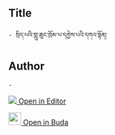 ## Title
	- སྲིད་པའི་གླུ་ཆུང་ཁྲོམ་པ་དགྱེས་པའི་དགའ་སྟོན།

## Author
	- 



[<img src="https://img.icons8.com/color/25/000000/edit-property.png"> Open in Editor](http://editor.openpecha.org/P010779)

[<img width="25" src="https://library.bdrc.io/icons/BUDA-small.svg"> Open in Buda](https://library.bdrc.io/show/bdr:IE0OPP010779)
